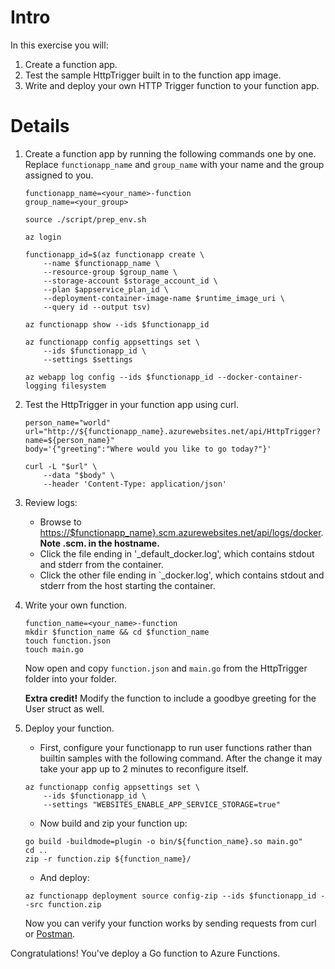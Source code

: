 # Intro

In this exercise you will:

1. Create a function app.
1. Test the sample HttpTrigger built in to the function app image.
1. Write and deploy your own HTTP Trigger function to your function app.

# Details

1. Create a function app by running the following commands one by one. Replace `functionapp_name` and `group_name` with your name and the group assigned to you.

	```
	functionapp_name=<your_name>-function
	group_name=<your_group>

	source ./script/prep_env.sh

	az login

	functionapp_id=$(az functionapp create \
		--name $functionapp_name \
		--resource-group $group_name \
		--storage-account $storage_account_id \
		--plan $appservice_plan_id \
		--deployment-container-image-name $runtime_image_uri \
		--query id --output tsv)

	az functionapp show --ids $functionapp_id

	az functionapp config appsettings set \
		--ids $functionapp_id \
		--settings $settings

	az webapp log config --ids $functionapp_id --docker-container-logging filesystem
	```

1. Test the HttpTrigger in your function app using curl.

	```
	person_name="world"
	url="http://${functionapp_name}.azurewebsites.net/api/HttpTrigger?name=${person_name}"
	body='{"greeting":"Where would you like to go today?"}'

	curl -L "$url" \
		--data "$body" \
		--header 'Content-Type: application/json'
	```

1. Review logs:

	* Browse to <https://$functionapp_name}.scm.azurewebsites.net/api/logs/docker>. **Note .scm. in the hostname.**
	* Click the file ending in '\_default\_docker.log', which contains stdout and stderr from the container.
	* Click the other file ending in `\_docker.log', which contains stdout and stderr from the host starting the container.

1. Write your own function.

	```
	function_name=<your_name>-function
	mkdir $function_name && cd $function_name
	touch function.json
	touch main.go
	```

    Now open and copy `function.json` and `main.go` from the HttpTrigger folder into your folder.

    **Extra credit!** Modify the function to include a goodbye greeting for the User struct as well.

1. Deploy your function.

    * First, configure your functionapp to run user functions rather than builtin samples with the following command. After the change it may take your app up to 2 minutes to reconfigure itself.

	```
	az functionapp config appsettings set \
		--ids $functionapp_id \
		--settings "WEBSITES_ENABLE_APP_SERVICE_STORAGE=true"
	```

    * Now build and zip your function up:

	```
	go build -buildmode=plugin -o bin/${function_name}.so main.go"
	cd ..
	zip -r function.zip ${function_name}/
	```

    * And deploy:

	```
	az functionapp deployment source config-zip --ids $functionapp_id --src function.zip
	```

    Now you can verify your function works by sending requests from curl or [Postman](https://www.getpostman.com/apps).

Congratulations! You've deploy a Go function to Azure Functions.
